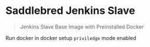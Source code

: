 # Saddlebred Jenkins Slave

> Jenkins Slave Base Image with Preinstalled Docker

Run docker in docker setup `priviledge` mode enabled